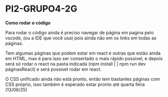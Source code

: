 # PI2-GRUPO4-2G

**Como rodar o código**

Para rodar o código ainda é preciso navegar de página em pagina pelo vscode, (ou a IDE que você usa) pois ainda não em os links em todas as páginas.

Tem algumas páginas que podem estar em react e outras que estão ainda em HTML, mas é para isso ser consertado o mais rápido possivel, e depois será só rodar o react na pasta indicada (npm install | | npm run dev páginasReact) e será possivel rodar em react.

O CSS unificado ainda não está pronto, então tem bastantes páginas com CSS próprio, isso também é esperado estar pronto até quarta feira (13/08/25)
